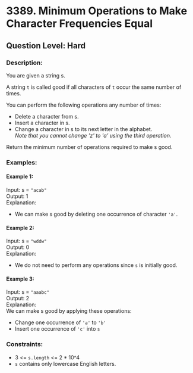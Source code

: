 # 3389. Minimum Operations to Make Character Frequencies Equal
## Question Level: Hard
### Description:
You are given a string s.

A string `t` is called good if all characters of `t` occur the same number of times.

You can perform the following operations any number of times:
- Delete a character from s.
- Insert a character in s.
- Change a character in s to its next letter in the alphabet.<br>
<i>Note that you cannot change 'z' to 'a' using the third operation.</i>

Return the minimum number of operations required to make s good.

### Examples:
#### Example 1:
Input: s = `"acab"`<br>
Output: 1<br>
Explanation:<br>
- We can make s good by deleting one occurrence of character `'a'`.

#### Example 2:
Input: s = `"wddw"`<br>
Output: 0<br>
Explanation:
- We do not need to perform any operations since `s` is initially good.

#### Example 3:
Input: s = `"aaabc"`<br>
Output: 2<br>
Explanation:<br>
We can make s good by applying these operations:
- Change one occurrence of `'a'` to `'b'`
- Insert one occurrence of `'c'` into `s`

### Constraints:

- 3 <= `s.length` <= 2 * 10^4
- `s` contains only lowercase English letters.